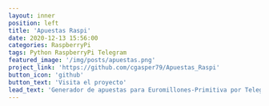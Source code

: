 ```yaml
---
layout: inner
position: left
title: 'Apuestas Raspi'
date: 2020-12-13 15:56:00
categories: RaspberryPi
tags: Python RaspberryPi Telegram
featured_image: '/img/posts/apuestas.png'
project_link: 'https://github.com/cgasper79/Apuestas_Raspi'
button_icon: 'github'
button_text: 'Visita el proyecto'
lead_text: 'Generador de apuestas para Euromillones-Primitiva por Telegram'
---
```

